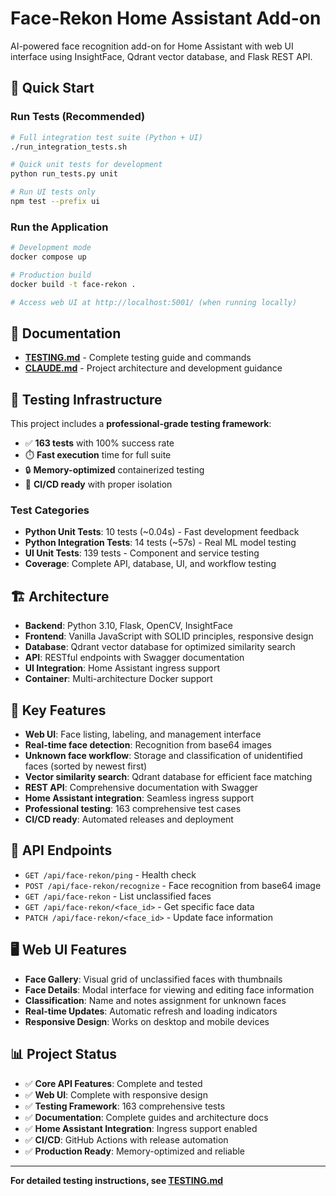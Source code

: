# Face-Rekon Home Assistant Add-on

AI-powered face recognition add-on for Home Assistant with web UI interface using InsightFace, Qdrant vector database, and Flask REST API.

## 🚀 Quick Start

### Run Tests (Recommended)

```bash
# Full integration test suite (Python + UI)
./run_integration_tests.sh

# Quick unit tests for development
python run_tests.py unit

# Run UI tests only
npm test --prefix ui
```

### Run the Application

```bash
# Development mode
docker compose up

# Production build
docker build -t face-rekon .

# Access web UI at http://localhost:5001/ (when running locally)
```

## 📖 Documentation

- **[TESTING.md](./TESTING.md)** - Complete testing guide and commands
- **[CLAUDE.md](../../CLAUDE.md)** - Project architecture and development guidance

## 🧪 Testing Infrastructure

This project includes a **professional-grade testing framework**:

- ✅ **163 tests** with 100% success rate
- ⏱️ **Fast execution** time for full suite
- 🔒 **Memory-optimized** containerized testing
- 🎯 **CI/CD ready** with proper isolation

### Test Categories

- **Python Unit Tests**: 10 tests (~0.04s) - Fast development feedback
- **Python Integration Tests**: 14 tests (~57s) - Real ML model testing
- **UI Unit Tests**: 139 tests - Component and service testing
- **Coverage**: Complete API, database, UI, and workflow testing

## 🏗️ Architecture

- **Backend**: Python 3.10, Flask, OpenCV, InsightFace
- **Frontend**: Vanilla JavaScript with SOLID principles, responsive design
- **Database**: Qdrant vector database for optimized similarity search
- **API**: RESTful endpoints with Swagger documentation
- **UI Integration**: Home Assistant ingress support
- **Container**: Multi-architecture Docker support

## 🎯 Key Features

- **Web UI**: Face listing, labeling, and management interface
- **Real-time face detection**: Recognition from base64 images
- **Unknown face workflow**: Storage and classification of unidentified faces (sorted by newest first)
- **Vector similarity search**: Qdrant database for efficient face matching
- **REST API**: Comprehensive documentation with Swagger
- **Home Assistant integration**: Seamless ingress support
- **Professional testing**: 163 comprehensive test cases
- **CI/CD ready**: Automated releases and deployment

## 🔧 API Endpoints

- `GET /api/face-rekon/ping` - Health check
- `POST /api/face-rekon/recognize` - Face recognition from base64 image
- `GET /api/face-rekon` - List unclassified faces
- `GET /api/face-rekon/<face_id>` - Get specific face data
- `PATCH /api/face-rekon/<face_id>` - Update face information

## 🖥️ Web UI Features

- **Face Gallery**: Visual grid of unclassified faces with thumbnails
- **Face Details**: Modal interface for viewing and editing face information
- **Classification**: Name and notes assignment for unknown faces
- **Real-time Updates**: Automatic refresh and loading indicators
- **Responsive Design**: Works on desktop and mobile devices

## 📊 Project Status

- ✅ **Core API Features**: Complete and tested
- ✅ **Web UI**: Complete with responsive design
- ✅ **Testing Framework**: 163 comprehensive tests
- ✅ **Documentation**: Complete guides and architecture docs
- ✅ **Home Assistant Integration**: Ingress support enabled
- ✅ **CI/CD**: GitHub Actions with release automation
- ✅ **Production Ready**: Memory-optimized and reliable

---

**For detailed testing instructions, see [TESTING.md](./TESTING.md)**
